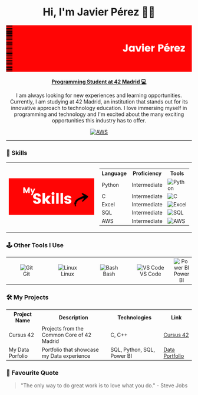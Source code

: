 <html>
<head>
<body>
<div align="center">
  <h1>Hi, I'm Javier Pérez 👋🏼</h1>
</div>
</head>
<link rel="stylesheet" href="https://cdnjs.cloudflare.com/ajax/libs/font-awesome/6.0.0-beta3/css/all.min.css">

<img src="https://github.com/javiperlo/javiperlo/blob/main/assets/Black%20Minimal%20Motivation%20Quote%20LinkedIn%20Banner%20(3).png">
<br>

<div align="center">
  <p><strong><u>Programming Student at 42 Madrid 💻</u></strong></p>
  <p>I am always looking for new experiences and learning opportunities. Currently, I am studying at 42 Madrid, an institution that stands out for its innovative approach to technology education. I love immersing myself in programming and technology and I'm excited about the many exciting opportunities this industry has to offer.</p>
</div>


<div align="center">
  <a href="https://www.linkedin.com/in/javierperezz/">
    <td><img src="https://skillicons.dev/icons?i=linkedin" alt="AWS" width="40px"/></td>
  </a>
</div>

---

### 🥏 Skills

<table>
  <tr>
    <td>
      <img src="https://github.com/javiperlo/javiperlo/blob/main/assets/skills.png" alt="Javier's Profile Picture""/>
    </td>
    <td>
      <table>
        <tr>
          <th>Language</th>
          <th>Proficiency</th>
          <th>Tools</th>
        </tr>
        <tr>
          <td>Python</td>
          <td>Intermediate</td>
          <td><img src="https://skillicons.dev/icons?i=python" alt="Python" width="40px"/></td>
        </tr>
        <tr>
          <td>C</td>
          <td>Intermediate</td>
          <td><img src="https://skillicons.dev/icons?i=c" alt="C" width="40px"/></td>
        </tr>
         <tr>
          <td>Excel</td>
          <td>Intermediate</td>
          <td><img src="https://upload.wikimedia.org/wikipedia/commons/thumb/7/73/Microsoft_Excel_2013-2019_logo.svg/2170px-Microsoft_Excel_2013-2019_logo.svg.png" alt="Excel" width="40px"/></td>
        </tr>
        <tr>
          <td>SQL</td>
          <td>Intermediate</td>
          <td><img src="https://skillicons.dev/icons?i=mysql" alt="SQL" width="40px"/></td>
        </tr>
        <tr>
          <td>AWS</td>
          <td>Intermediate</td>
          <td><img src="https://skillicons.dev/icons?i=aws" alt="AWS" width="40px"/></td>
        </tr>
      </table>
    </td>
  </tr>
</table>

### 🕹️ Other Tools I Use

<table style="width: 100%;">
  <tr>
    <td style="text-align: center; width: 25%;">
      <img src="https://skillicons.dev/icons?i=git" alt="Git" width="40px" />
      <br>Git
    </td>
    <td style="text-align: center; width: 25%;">
      <img src="https://skillicons.dev/icons?i=linux" alt="Linux" width="40px" />
      <br>Linux
    </td>
    <td style="text-align: center; width: 25%;">
      <img src="https://skillicons.dev/icons?i=bash" alt="Bash" width="40px" />
      <br>Bash
    </td>
    <td style="text-align: center; width: 25%;">
      <img src="https://skillicons.dev/icons?i=vscode" alt="VS Code" width="40px" />
      <br>VS Code
    </td>
    <td style="text-align: center; width: 25%;">
      <img src="https://upload.wikimedia.org/wikipedia/commons/thumb/c/cf/New_Power_BI_Logo.svg/1200px-New_Power_BI_Logo.svg.png" alt="Power BI" width="40px" />
      <br>Power BI
    </td>
  </tr>
</table>

### 🛠️ My Projects

<table style="width: 100%;">
  <tr>
    <th>Project Name</th>
    <th>Description</th>
    <th>Technologies</th>
    <th>Link</th>
  </tr>
  <tr>
    <td>Cursus 42</td>
    <td>Projects from the Common Core of 42 Madrid</td>
    <td>C, C++</td>
    <td><a href="https://github.com/javiperlo/Cursus_42">Cursus 42</a></td>
  </tr>
    <tr>
    <td>My Data Porfolio</td>
    <td>Portfolio that showcase my Data experience</td>
    <td>SQL, Python, SQL, Power BI</td>
    <td><a href="https://github.com/javiperlo/My-Data-Portfolio">Data Portfolio</a></td>
  </tr>
</table>

### 🧠 Favourite Quote

> "The only way to do great work is to love what you do." - Steve Jobs




